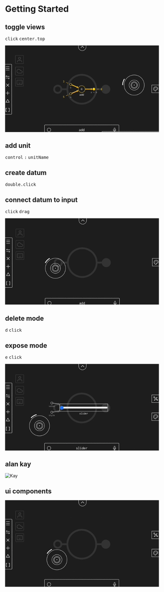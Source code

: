 # Getting Started

## toggle views

<kbd>click</kbd> <kbd>center.top</kbd>

![Toggle](/public/gif/toggle.gif)

## add unit

<kbd>control</kbd> <kbd>:</kbd> <kbd>unitName</kbd>

## create datum

<kbd>double.click</kbd>

## connect datum to input

<kbd>click</kbd> <kbd>drag</kbd>

![Add](/public/gif/add.gif)

## delete mode

<kbd>d</kbd> <kbd>click</kbd>

## expose mode

<kbd>e</kbd> <kbd>click</kbd>

![Expose](/public/gif/exp.gif)

## alan kay

![Kay](/public/gif/kay.gif)

## ui components

![Expose](/public/gif/ui.gif)